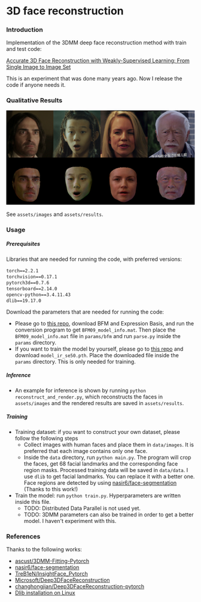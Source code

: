 # 3D face reconstruction

### Introduction

Implementation of the 3DMM deep face reconstruction method with train and test code:

[Accurate 3D Face Reconstruction with Weakly-Supervised Learning: From Single Image to Image Set](https://arxiv.org/abs/1903.08527)

This is an experiment that was done many years ago. Now I release the code if anyone needs it.

### Qualitative Results

![Selected Results (rendered reconstructed faces)](./assets/overview.png)

See `assets/images` and `assets/results`.

### Usage

##### Prerequisites

Libraries that are needed for running the code, with preferred versions:

```commandline
torch==2.2.1
torchvision==0.17.1
pytorch3d==0.7.6
tensorboard==2.14.0
opencv-python==3.4.11.43
dlib==19.17.0
```

Download the parameters that are needed for running the code:

* Please go to [this repo](https://github.com/ascust/3DMM-Fitting-Pytorch), download BFM and Expression Basis, and run the conversion program to get `BFM09_model_info.mat`. Then place the `BFM09_model_info.mat` file in `params/bfm` and run `parse.py` inside the `params` directory.
* If you want to train the model by yourself, please go to [this repo](https://github.com/TreB1eN/InsightFace_Pytorch) and download `model_ir_se50.pth`. Place the downloaded file inside the `params` directory. This is only needed for training.

##### Inference

* An example for inference is shown by running `python reconstruct_and_render.py`, which reconstructs the faces in `assets/images` and the rendered results are saved in `assets/results`.

##### Training

* Training dataset: if you want to construct your own dataset, please follow the following steps
  * Collect images with human faces and place them in `data/images`. It is preferred that each image contains only one face.
  * Inside the `data` directory, run `python main.py`. The program will crop the faces, get 68 facial landmarks and the corresponding face region masks. Processed training data will be saved in `data/data`. I use `dlib` to get facial landmarks. You can replace it with a better one. Face regions are detected by using [nasir6/face-segmentation](https://github.com/nasir6/face-segmentation) (Thanks to this work!)
* Train the model: run `python train.py`. Hyperparameters are written inside this file. 
  * TODO: Distributed Data Parallel is not used yet. 
  * TODO: 3DMM parameters can also be trained in order to get a better model. I haven't experiment with this. 

### References
Thanks to the following works:
* [ascust/3DMM-Fitting-Pytorch](https://github.com/ascust/3DMM-Fitting-Pytorch)
* [nasir6/face-segmentation](https://github.com/nasir6/face-segmentation)
* [TreB1eN/InsightFace_Pytorch](https://github.com/TreB1eN/InsightFace_Pytorch)
* [Microsoft/Deep3DFaceReconstruction](https://github.com/Microsoft/Deep3DFaceReconstruction)
* [changhongjian/Deep3DFaceReconstruction-pytorch](https://github.com/changhongjian/Deep3DFaceReconstruction-pytorch)
* [Dlib installation on Linux](https://stackoverflow.com/questions/41912372/dlib-installation-on-windows-10)
